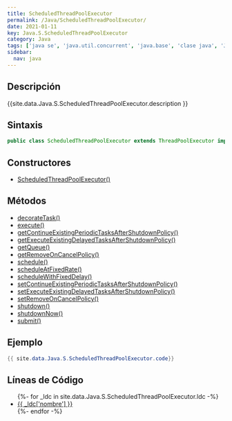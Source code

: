 ```yaml
---
title: ScheduledThreadPoolExecutor
permalink: /Java/ScheduledThreadPoolExecutor/
date: 2021-01-11
key: Java.S.ScheduledThreadPoolExecutor
category: Java
tags: ['java se', 'java.util.concurrent', 'java.base', 'clase java', 'Java 1.5']
sidebar: 
  nav: java
---
```


## Descripción
{{site.data.Java.S.ScheduledThreadPoolExecutor.description }}

## Sintaxis
~~~java
public class ScheduledThreadPoolExecutor extends ThreadPoolExecutor implements ScheduledExecutorService
~~~

## Constructores
* [ScheduledThreadPoolExecutor()](/Java/ScheduledThreadPoolExecutor/ScheduledThreadPoolExecutor/)

## Métodos
* [decorateTask()](/Java/ScheduledThreadPoolExecutor/decorateTask)
* [execute()](/Java/ScheduledThreadPoolExecutor/execute)
* [getContinueExistingPeriodicTasksAfterShutdownPolicy()](/Java/ScheduledThreadPoolExecutor/getContinueExistingPeriodicTasksAfterShutdownPolicy)
* [getExecuteExistingDelayedTasksAfterShutdownPolicy()](/Java/ScheduledThreadPoolExecutor/getExecuteExistingDelayedTasksAfterShutdownPolicy)
* [getQueue()](/Java/ScheduledThreadPoolExecutor/getQueue)
* [getRemoveOnCancelPolicy()](/Java/ScheduledThreadPoolExecutor/getRemoveOnCancelPolicy)
* [schedule()](/Java/ScheduledThreadPoolExecutor/schedule)
* [scheduleAtFixedRate()](/Java/ScheduledThreadPoolExecutor/scheduleAtFixedRate)
* [scheduleWithFixedDelay()](/Java/ScheduledThreadPoolExecutor/scheduleWithFixedDelay)
* [setContinueExistingPeriodicTasksAfterShutdownPolicy()](/Java/ScheduledThreadPoolExecutor/setContinueExistingPeriodicTasksAfterShutdownPolicy)
* [setExecuteExistingDelayedTasksAfterShutdownPolicy()](/Java/ScheduledThreadPoolExecutor/setExecuteExistingDelayedTasksAfterShutdownPolicy)
* [setRemoveOnCancelPolicy()](/Java/ScheduledThreadPoolExecutor/setRemoveOnCancelPolicy)
* [shutdown()](/Java/ScheduledThreadPoolExecutor/shutdown)
* [shutdownNow()](/Java/ScheduledThreadPoolExecutor/shutdownNow)
* [submit()](/Java/ScheduledThreadPoolExecutor/submit)

## Ejemplo
~~~java
{{ site.data.Java.S.ScheduledThreadPoolExecutor.code}}
~~~

## Líneas de Código
<ul>
{%- for _ldc in site.data.Java.S.ScheduledThreadPoolExecutor.ldc -%}
   <li>
       <a href="{{_ldc['url'] }}">{{ _ldc['nombre'] }}</a>
   </li>
{%- endfor -%}
</ul>
